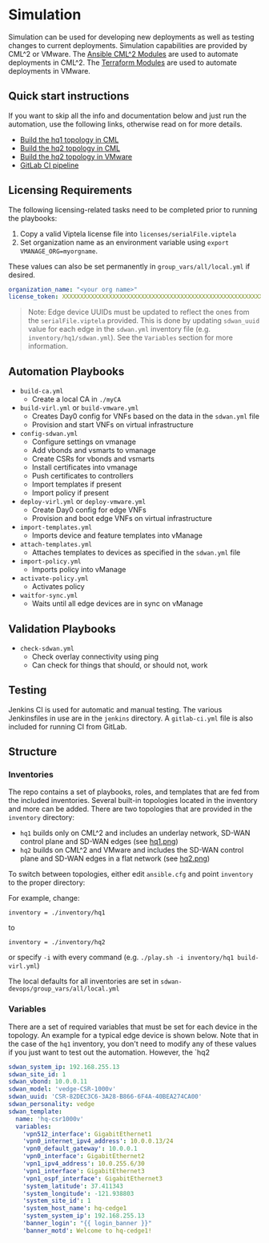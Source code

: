 # Simulation

Simulation can be used for developing new deployments as well as testing changes to current deployments.  Simulation capabilities are provided by CML^2 or VMware.  The [Ansible CML^2 Modules](https://github.com/ciscodevnet/ansible-virl) are used to automate deployments in CML^2.  The [Terraform Modules](https://github.com/CiscoDevNet/terraform-sdwan) are used to automate deployments in VMware.

## Quick start instructions

If you want to skip all the info and documentation below and just run the automation, use the following links, otherwise read on for more details.

- [Build the hq1 topology in CML](docs/virl-hq1.md)
- [Build the hq2 topology in CML](docs/virl-hq2.md)
- [Build the hq2 topology in VMware](docs/vmware-hq2.md)
- [GitLab CI pipeline](docs/gitlab.md)


## Licensing Requirements

The following licensing-related tasks need to be completed prior to running the playbooks:
1. Copy a valid Viptela license file into `licenses/serialFile.viptela`
1. Set organization name as an environment variable using `export VMANAGE_ORG=myorgname`.

These values can also be set permanently in `group_vars/all/local.yml` if desired.

```yaml
organization_name: "<your org name>"
license_token: XXXXXXXXXXXXXXXXXXXXXXXXXXXXXXXXXXXXXXXXXXXXXXXXXXXXXXXXXXXXXXXXXXXXXXXXXXXXXXXXXXXXXX
```

> Note: Edge device UUIDs must be updated to reflect the ones from the `serialFile.viptela` provided.  This is done by updating `sdwan_uuid` value for each edge in the `sdwan.yml` inventory file (e.g. `inventory/hq1/sdwan.yml`).  See the `Variables` section for more information.


## Automation Playbooks

* `build-ca.yml`
  * Create a local CA in `./myCA`
* `build-virl.yml` or `build-vmware.yml`
  * Creates Day0 config for VNFs based on the data in the `sdwan.yml` file
  * Provision and start VNFs on virtual infrastructure
* `config-sdwan.yml`
  * Configure settings on vmanage
  * Add vbonds and vsmarts to vmanage
  * Create CSRs for vbonds and vsmarts
  * Install certificates into vmanage
  * Push certificates to controllers
  * Import templates if present
  * Import policy if present
* `deploy-virl.yml` or `deploy-vmware.yml`
  * Create Day0 config for edge VNFs
  * Provision and boot edge VNFs on virtual infrastructure
* `import-templates.yml`
  * Imports device and feature templates into vManage
* `attach-templates.yml`
  * Attaches templates to devices as specified in the `sdwan.yml` file
* `import-policy.yml`
  * Imports policy into vManage
* `activate-policy.yml`
  * Activates policy 
* `waitfor-sync.yml`
  * Waits until all edge devices are in sync on vManage

## Validation Playbooks
* `check-sdwan.yml`
  * Check overlay connectivity using ping
  * Can check for things that should, or should not, work

## Testing

Jenkins CI is used for automatic and manual testing. The various Jenkinsfiles in use are in the `jenkins` directory.  A `gitlab-ci.yml` file is also included for running CI from GitLab.


## Structure

### Inventories

The repo contains a set of playbooks, roles, and templates that are fed from the included inventories. Several built-in topologies located in the inventory and more can be added.  There are two topologies that are provided in the `inventory` directory:

* `hq1` builds only on CML^2 and includes an underlay network, SD-WAN control plane and SD-WAN edges (see [hq1.png](docs/images/hq1.png))
* `hq2` builds on CML^2 and VMware and includes the SD-WAN control plane and SD-WAN edges in a flat network (see [hq2.png](docs/images/hq2.png))

To switch between topologies, either edit `ansible.cfg` and point `inventory` to the proper directory:

For example, change:
```
inventory = ./inventory/hq1
```
to
```
inventory = ./inventory/hq2
```

or specify `-i` with every command (e.g. `./play.sh -i inventory/hq1 build-virl.yml`)

The local defaults for all inventories are set in `sdwan-devops/group_vars/all/local.yml`

### Variables

There are a set of required variables that must be set for each device in the topology.  An example for a typical edge device is shown below.  Note that in the case of the `hq1` inventory, you don't need to modify any of these values if you just want to test out the automation.  However, the `hq2

```yaml
sdwan_system_ip: 192.168.255.13
sdwan_site_id: 1
sdwan_vbond: 10.0.0.11
sdwan_model: 'vedge-CSR-1000v'
sdwan_uuid: 'CSR-82DEC3C6-3A28-B866-6F4A-40BEA274CA00'
sdwan_personality: vedge
sdwan_template:
  name: 'hq-csr1000v'
  variables:
    'vpn512_interface': GigabitEthernet1
    'vpn0_internet_ipv4_address': 10.0.0.13/24
    'vpn0_default_gateway': 10.0.0.1
    'vpn0_interface': GigabitEthernet2
    'vpn1_ipv4_address': 10.0.255.6/30
    'vpn1_interface': GigabitEthernet3
    'vpn1_ospf_interface': GigabitEthernet3
    'system_latitude': 37.411343
    'system_longitude': -121.938803
    'system_site_id': 1
    'system_host_name': hq-cedge1
    'system_system_ip': 192.168.255.13
    'banner_login': "{{ login_banner }}"
    'banner_motd': Welcome to hq-cedge1!
```


